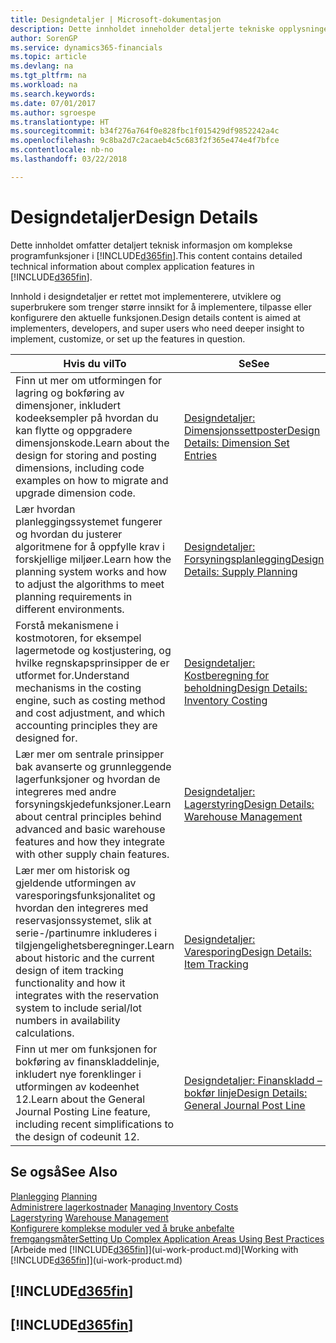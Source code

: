 ```yaml
---
title: Designdetaljer | Microsoft-dokumentasjon
description: Dette innholdet inneholder detaljerte tekniske opplysninger om kompliserte programfunksjoner i Finance and Operations, Business edition.
author: SorenGP
ms.service: dynamics365-financials
ms.topic: article
ms.devlang: na
ms.tgt_pltfrm: na
ms.workload: na
ms.search.keywords: 
ms.date: 07/01/2017
ms.author: sgroespe
ms.translationtype: HT
ms.sourcegitcommit: b34f276a764f0e828fbc1f015429df9852242a4c
ms.openlocfilehash: 9c8ba2d7c2acaeb4c5c683f2f365e474e4f7bfce
ms.contentlocale: nb-no
ms.lasthandoff: 03/22/2018

---
```

# <a name="design-details"></a><span data-ttu-id="2c63e-103">Designdetaljer</span><span class="sxs-lookup"><span data-stu-id="2c63e-103">Design Details</span></span>
<span data-ttu-id="2c63e-104">Dette innholdet omfatter detaljert teknisk informasjon om komplekse programfunksjoner i [!INCLUDE[d365fin](includes/d365fin_md.md)].</span><span class="sxs-lookup"><span data-stu-id="2c63e-104">This content contains detailed technical information about complex application features in [!INCLUDE[d365fin](includes/d365fin_md.md)].</span></span>  

 <span data-ttu-id="2c63e-105">Innhold i designdetaljer er rettet mot implementerere, utviklere og superbrukere som trenger større innsikt for å implementere, tilpasse eller konfigurere den aktuelle funksjonen.</span><span class="sxs-lookup"><span data-stu-id="2c63e-105">Design details content is aimed at implementers, developers, and super users who need deeper insight to implement, customize, or set up the features in question.</span></span>  

|<span data-ttu-id="2c63e-106">**Hvis du vil**</span><span class="sxs-lookup"><span data-stu-id="2c63e-106">**To**</span></span>|<span data-ttu-id="2c63e-107">**Se**</span><span class="sxs-lookup"><span data-stu-id="2c63e-107">**See**</span></span>|  
|------------|-------------|  
|<span data-ttu-id="2c63e-108">Finn ut mer om utformingen for lagring og bokføring av dimensjoner, inkludert kodeeksempler på hvordan du kan flytte og oppgradere dimensjonskode.</span><span class="sxs-lookup"><span data-stu-id="2c63e-108">Learn about the design for storing and posting dimensions, including code examples on how to migrate and upgrade dimension code.</span></span>|[<span data-ttu-id="2c63e-109">Designdetaljer: Dimensjonssettposter</span><span class="sxs-lookup"><span data-stu-id="2c63e-109">Design Details: Dimension Set Entries</span></span>](design-details-dimension-set-entries.md)|  
|<span data-ttu-id="2c63e-110">Lær hvordan planleggingssystemet fungerer og hvordan du justerer algoritmene for å oppfylle krav i forskjellige miljøer.</span><span class="sxs-lookup"><span data-stu-id="2c63e-110">Learn how the planning system works and how to adjust the algorithms to meet planning requirements in different environments.</span></span>|[<span data-ttu-id="2c63e-111">Designdetaljer: Forsyningsplanlegging</span><span class="sxs-lookup"><span data-stu-id="2c63e-111">Design Details: Supply Planning</span></span>](design-details-supply-planning.md)|  
|<span data-ttu-id="2c63e-112">Forstå mekanismene i kostmotoren, for eksempel lagermetode og kostjustering, og hvilke regnskapsprinsipper de er utformet for.</span><span class="sxs-lookup"><span data-stu-id="2c63e-112">Understand mechanisms in the costing engine, such as costing method and cost adjustment, and which accounting principles they are designed for.</span></span>|[<span data-ttu-id="2c63e-113">Designdetaljer: Kostberegning for beholdning</span><span class="sxs-lookup"><span data-stu-id="2c63e-113">Design Details: Inventory Costing</span></span>](design-details-inventory-costing.md)|  
|<span data-ttu-id="2c63e-114">Lær mer om sentrale prinsipper bak avanserte og grunnleggende lagerfunksjoner og hvordan de integreres med andre forsyningskjedefunksjoner.</span><span class="sxs-lookup"><span data-stu-id="2c63e-114">Learn about central principles behind advanced and basic warehouse features and how they integrate with other supply chain features.</span></span>|[<span data-ttu-id="2c63e-115">Designdetaljer: Lagerstyring</span><span class="sxs-lookup"><span data-stu-id="2c63e-115">Design Details: Warehouse Management</span></span>](design-details-warehouse-management.md)|  
|<span data-ttu-id="2c63e-116">Lær mer om historisk og gjeldende utformingen av varesporingsfunksjonalitet og hvordan den integreres med reservasjonssystemet, slik at serie-/partinumre inkluderes i tilgjengelighetsberegninger.</span><span class="sxs-lookup"><span data-stu-id="2c63e-116">Learn about historic and the current design of item tracking functionality and how it integrates with the reservation system to include serial/lot numbers in availability calculations.</span></span>|[<span data-ttu-id="2c63e-117">Designdetaljer: Varesporing</span><span class="sxs-lookup"><span data-stu-id="2c63e-117">Design Details: Item Tracking</span></span>](design-details-item-tracking.md)|  
|<span data-ttu-id="2c63e-118">Finn ut mer om funksjonen for bokføring av finanskladdelinje, inkludert nye forenklinger i utformingen av kodeenhet 12.</span><span class="sxs-lookup"><span data-stu-id="2c63e-118">Learn about the General Journal Posting Line feature, including recent simplifications to the design of codeunit 12.</span></span>|[<span data-ttu-id="2c63e-119">Designdetaljer: Finanskladd – bokfør linje</span><span class="sxs-lookup"><span data-stu-id="2c63e-119">Design Details: General Journal Post Line</span></span>](design-details-general-journal-post-line.md)|  

## <a name="see-also"></a><span data-ttu-id="2c63e-120">Se også</span><span class="sxs-lookup"><span data-stu-id="2c63e-120">See Also</span></span>  
 <span data-ttu-id="2c63e-121">[Planlegging](production-planning.md) </span><span class="sxs-lookup"><span data-stu-id="2c63e-121">[Planning](production-planning.md) </span></span>  
 <span data-ttu-id="2c63e-122">[Administrere lagerkostnader](finance-manage-inventory-costs.md) </span><span class="sxs-lookup"><span data-stu-id="2c63e-122">[Managing Inventory Costs](finance-manage-inventory-costs.md) </span></span>  
 <span data-ttu-id="2c63e-123">[Lagerstyring](warehouse-manage-warehouse.md) </span><span class="sxs-lookup"><span data-stu-id="2c63e-123">[Warehouse Management](warehouse-manage-warehouse.md) </span></span>  
 [<span data-ttu-id="2c63e-124">Konfigurere komplekse moduler ved å bruke anbefalte fremgangsmåter</span><span class="sxs-lookup"><span data-stu-id="2c63e-124">Setting Up Complex Application Areas Using Best Practices</span></span>](set-up-complex-application-areas-using-best-practices.md)  
 <span data-ttu-id="2c63e-125">[Arbeide med [!INCLUDE[d365fin](includes/d365fin_md.md)]](ui-work-product.md)</span><span class="sxs-lookup"><span data-stu-id="2c63e-125">[Working with [!INCLUDE[d365fin](includes/d365fin_md.md)]](ui-work-product.md)</span></span>

 ## [!INCLUDE[d365fin](includes/free_trial_md.md)]  
 ## [!INCLUDE[d365fin](includes/training_link_md.md)]

